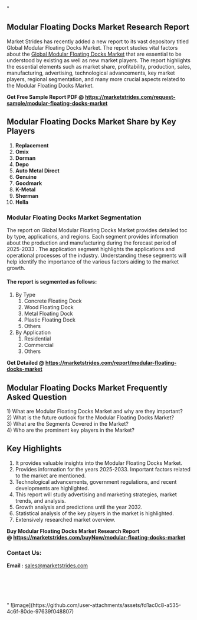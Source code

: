 "<h2>Modular Floating Docks Market Research Report</h2>
<p>Market Strides has recently added a new report to its vast depository titled Global Modular Floating Docks Market. The report studies vital factors about the&nbsp;<a href=https://marketstrides.com/report/modular-floating-docks-market>Global Modular Floating Docks Market</a>&nbsp;that are essential to be understood by existing as well as new market players. The report highlights the essential elements such as market share, profitability, production, sales, manufacturing, advertising, technological advancements, key market players, regional segmentation, and many more crucial aspects related to the Modular Floating Docks Market.</p>
<p><strong>Get Free Sample Report PDF @&nbsp;<a href=https://marketstrides.com/request-sample/modular-floating-docks-market>https://marketstrides.com/request-sample/modular-floating-docks-market</a></strong></p>
<h2><strong>Modular Floating Docks Market Share by Key Players</strong></h2>
<p><strong><ol><li>Replacement</li><li>Omix</li><li>Dorman</li><li>Depo</li><li>Auto Metal Direct</li><li>Genuine</li><li>Goodmark</li><li>K-Metal</li><li>Sherman</li><li>Hella</li></ol></strong></p>
<h3><strong>Modular Floating Docks Market Segmentation</strong></h3>
<p>The report on Global Modular Floating Docks Market provides detailed toc by type, applications, and regions. Each segment provides information about the production and manufacturing during the forecast period of 2025-2033
. The application segment highlights the applications and operational processes of the industry. Understanding these segments will help identify the importance of the various factors aiding to the market growth.</p>
<h4>The report is segmented as follows:</h4>
<p><ol><li>By Type<ol><li>Concrete Floating Dock</li><li>Wood Floating Dock</li><li>Metal Floating Dock</li><li>Plastic Floating Dock</li><li>Others</li></ol></li><li>By Application<ol><li>Residential</li><li>Commercial</li><li>Others</li></ol></li></ol></p>
<p><strong>Get Detailed @&nbsp;<a href=https://marketstrides.com/report/modular-floating-docks-market>https://marketstrides.com/report/modular-floating-docks-market</a></strong></p>
<h2 class=""clr-white mb-3""><strong>Modular Floating Docks Market Frequently Asked Question</strong></h2>
<div class=""card-header"">1) What are&nbsp;Modular Floating Docks Market and why are they important?
<div class=""card"">
<div class=""card-header"">2) What is the future outlook for the Modular Floating Docks Market?</div>
</div>
</div>
<div class=""card-header"">3) What are the Segments Covered in the Market?</div>
<div class=""card-header"">4) Who are the prominent key players in the Market?</div>
<h2><strong>Key Highlights</strong></h2>
<div class=""card-header"">
<ol>
<li>It provides valuable insights into the Modular Floating Docks Market.</li>
<li>Provides information for the years 2025-2033. Important factors related to the market are mentioned.</li>
<li>Technological advancements, government regulations, and recent developments are highlighted.</li>
<li>This report will study advertising and marketing strategies, market trends, and analysis.</li>
<li>Growth analysis and predictions until the year 2032.</li>
<li>Statistical analysis of the key players in the market is highlighted.</li>
<li>Extensively researched market overview.</li>
</ol>
<p><strong>Buy Modular Floating Docks Market Research Report @&nbsp;<a href=https://marketstrides.com/buyNow/modular-floating-docks-market>https://marketstrides.com/buyNow/modular-floating-docks-market</a></strong></p>
<h3>Contact Us:</h3>
<p><strong>Email :</strong> <a href=mailto:sales@marketstrides.com>sales@marketstrides.com</a></p>
</div>
<p>&nbsp;</p>
<h3>&nbsp;</h3>"
![image](https://github.com/user-attachments/assets/fd1ac0c8-a535-4c6f-80de-97639f048807)
